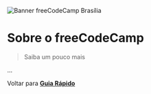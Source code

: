 ![Banner freeCodeCamp Brasília](https://raw.githubusercontent.com/freecodecampbsb/quick-start/master/images/git-banner.jpg)

# Sobre o freeCodeCamp

> Saiba um pouco mais

...

Voltar para **[Guia Rápido](https://github.com/freecodecampbsb/quick-start)**
